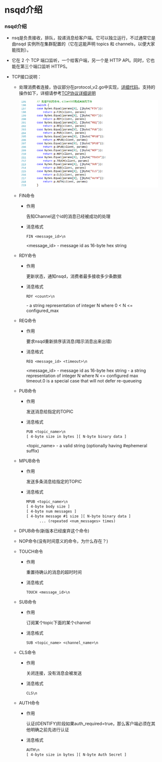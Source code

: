# nsqd介绍

### nsqd介绍

+ nsq是负责接收，排队，投递消息给客户端。它可以独立运行，不过通常它是由nsqd 实例所在集群配置的（它在这能声明 topics 和 channels，以便大家能找到）。

+ 它在 2 个 TCP 端口监听，一个给客户端，另一个是 HTTP API。同时，它也能在第三个端口监听 HTTPS。

+ TCP接口说明：

  + 处理消费者连接，协议部分在protocol_v2.go中实现，[详细代码](https://github.com/feixiao/nsq-0.3.7/blob/master/nsqd/protocol_v2.go)。支持的操作如下，详细请参考[TCP协议详细说明](http://nsq.io/clients/tcp_protocol_spec.html)

    ![./img/003.png](./img/003.png)

  + FIN命令

    + 作用

      告知Channel这个id的消息已经被成功的处理

    + 消息格式

      ```shell
      FIN <message_id>\n
      ```

      <message_id> - message id as 16-byte hex string

  + RDY命令

    + 作用

      更新状态，通知nsqd，消费者最多接收多少条数据

    + 消息格式

      ```shell
      RDY <count>\n
      ```

      <count> - a string representation of integer N where 0 < N <= configured_max

  + REQ命令

    + 作用

      要求nsqd重新排序该消息(暗示消息出来出错)

    + 消息格式

      ```
      REQ <message_id> <timeout>\n
      ```

      <message_id> - message id as 16-byte hex string
      <timeout> - a string representation of integer N where N <= configured max timeout.0 is a special case that will not defer re-queueing

  + PUB命令

    + 作用

      发送消息给指定的TOPIC

    + 消息格式

      ```
      PUB <topic_name>\n
      [ 4-byte size in bytes ][ N-byte binary data ]
      ```

      <topic_name> - a valid string (optionally having #ephemeral suffix)

  + MPUB命令

    + 作用

      发送多条消息给指定的TOPIC

    + 消息格式

      ```shell
      MPUB <topic_name>\n
      [ 4-byte body size ]
      [ 4-byte num messages ]
      [ 4-byte message #1 size ][ N-byte binary data ]
            ... (repeated <num_messages> times)
      ```

  +  DPUB命令(新版本已经废弃这个命令)

  + NOP命令(没有时间意义的命令，为什么存在？)

  + TOUCH命令

      + 作用

        重置待确认的消息的超时时间


      + 消息格式

        ```
        TOUCH <message_id>\n
        ```

  + SUB命令

    + 作用

      订阅某个topic下面的某个channel

    + 消息格式

      ```
      SUB <topic_name> <channel_name>\n
      ```

  + CLS命令

    + 作用

      关闭连接，没有消息会被发送

    + 消息格式

      ```
      CLS\n
      ```

  + AUTH命令

    + 作用

      认证(IDENTIFY)阶段如果auth_required=true，那么客户端必须在其他明确之前先进行认证

    + 消息格式

      ```
      AUTH\n
      [ 4-byte size in bytes ][ N-byte Auth Secret ]
      ```
